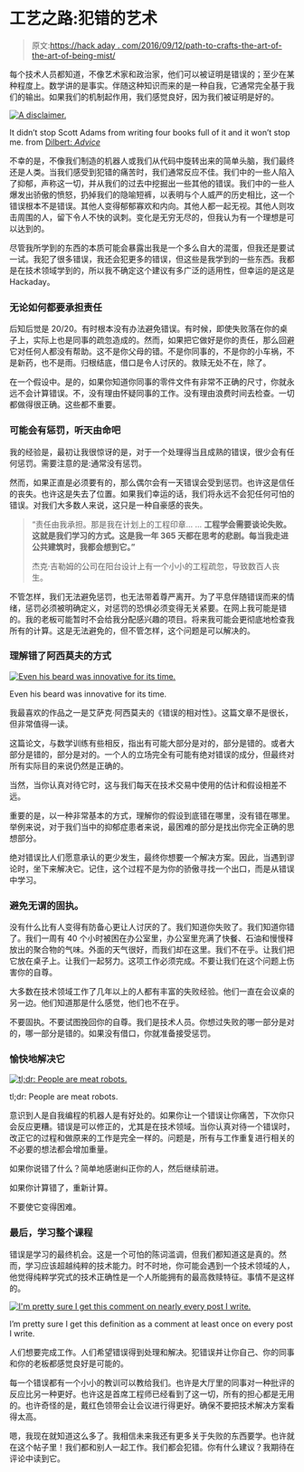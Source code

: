 # 工艺之路:犯错的艺术

> 原文:[https://hack aday . com/2016/09/12/path-to-crafts-the-art-of-the-art-of-being-mist/](https://hackaday.com/2016/09/12/path-to-craftsmanship-the-art-of-being-wrong/)

每个技术人员都知道，不像艺术家和政治家，他们可以被证明是错误的；至少在某种程度上。数学讲的是事实。伴随这种知识而来的是一种自我，它通常完全基于我们的输出。如果我们的机制起作用，我们感觉良好，因为我们被证明是好的。

[![A disclaimer.](../Images/5d710fe8d0b7a4c56519f8e9160c9234.png)](http://dilbert.com/strip/2015-07-15)

It didn’t stop Scott Adams from writing four books full of it and it won’t stop me.
from [Dilbert: *Advice*](http://dilbert.com/strip/2015-07-15)

不幸的是，不像我们制造的机器人或我们从代码中旋转出来的简单头脑，我们最终还是人类。当我们感受到犯错的痛苦时，我们通常反应不佳。我们中的一些人陷入了抑郁，声称这一切，并从我们的过去中挖掘出一些其他的错误。我们中的一些人爆发出骄傲的愤怒，扔掉我们的隐喻短裤，以表明与个人威严的历史相比，这一个错误根本不是错误。其他人变得郁郁寡欢和内向。其他人都一起无视。其他人则攻击周围的人，留下令人不快的讽刺。变化是无穷无尽的，但我认为有一个理想是可以达到的。

尽管我所学到的东西的本质可能会暴露出我是一个多么自大的混蛋，但我还是要试一试。我犯了很多错误，我还会犯更多的错误，但这些是我学到的一些东西。我都是在技术领域学到的，所以我不确定这个建议有多广泛的适用性，但幸运的是这是 Hackaday。

### 无论如何都要承担责任

后知后觉是 20/20。有时根本没有办法避免错误。有时候，即使失败落在你的桌子上，实际上也是同事的疏忽造成的。然而，如果把它做好是你的责任，那么回避它对任何人都没有帮助。这不是你父母的错。不是你同事的，不是你的小车祸，不是新药，也不是雨。归根结底，借口是令人讨厌的。救赎无处不在，除了。

在一个假设中。是的，如果你知道你同事的零件文件有非常不正确的尺寸，你就永远不会计算错误。不，没有理由怀疑同事的工作。没有理由浪费时间去检查。一切都做得很正确。这些都不重要。

### 可能会有惩罚，听天由命吧

我的经验是，最初让我很惊讶的是，对于一个处理得当且成熟的错误，很少会有任何惩罚。需要注意的是:通常没有惩罚。

然而，如果正直是必须要有的，那么偶尔会有一天错误会受到惩罚。也许这是信任的丧失。也许这是失去了位置。如果我们幸运的话，我们将永远不会犯任何可怕的错误。对我们大多数人来说，这只是一种自豪感的丧失。

> “责任由我承担。那是我在计划上的工程印章… … **工程学会需要谈论失败。这就是我们学习的方式。这是我一年 365 天都在思考的悲剧。每当我走进公共建筑时，我都会想到它。”**
> 
> 杰克·吉勒姆的公司在阳台设计上有一个小小的工程疏忽，导致数百人丧生。

不管怎样，我们无法避免惩罚，也无法带着尊严离开。为了平息伴随错误而来的情绪，惩罚必须被明确定义，对惩罚的恐惧必须变得无关紧要。在网上我可能是错的。我的老板可能暂时不会给我分配感兴趣的项目。将来我可能会更彻底地检查我所有的计算。这是无法避免的，但不管怎样，这个问题是可以解决的。

### 理解错了阿西莫夫的方式

[![Even his beard was innovative for its time. ](../Images/b918674306ed8737ba1faa4465a3ec78.png)](https://hackaday.com/wp-content/uploads/2016/08/isaac-asimov.jpg)

Even his beard was innovative for its time.

我最喜欢的作品之一是艾萨克·阿西莫夫的《错误的相对性》。这篇文章不是很长，但非常值得一读。

这篇论文，与数学训练有些相反，指出有可能大部分是对的，部分是错的。或者大部分是错的，部分是对的。一个人的立场完全有可能有绝对错误的成分，但最终对所有实际目的来说仍然是正确的。

当然，当你认真对待它时，这与我们每天在技术交易中使用的估计和假设相差不远。

重要的是，以一种非常基本的方式，理解你的假设到底错在哪里，没有错在哪里。举例来说，对于我们当中的抑郁症患者来说，最困难的部分是找出你完全正确的思想部分。

绝对错误比人们愿意承认的更少发生，最终你想要一个解决方案。因此，当遇到谬论时，坐下来解决它。记住，这个过程不是为你的骄傲寻找一个出口，而是从错误中学习。

### 避免无谓的固执。

没有什么比有人变得有防备心更让人讨厌的了。我们知道你失败了。我们知道你错了。我们一周有 40 个小时被困在办公室里，办公室里充满了快餐、石油和慢慢释放出的聚合物的气味。外面的天气很好，而我们却在这里。我们不在乎。让我们把它放在桌子上。让我们一起努力。这项工作必须完成。不要让我们在这个问题上伤害你的自尊。

大多数在技术领域工作了几年以上的人都有丰富的失败经验。他们一直在会议桌的另一边。他们知道那是什么感觉，他们也不在乎。

不要固执。不要试图挽回你的自尊。我们是技术人员。你想过失败的哪一部分是对的，哪一部分是错的。如果没有借口，你就准备接受惩罚。

### 愉快地解决它

[![tl;dr: People are meat robots.](../Images/af87376803b94f1744aee6519268b2ea.png)](http://charlesduhigg.com/the-power-of-habit/)

tl;dr: People are meat robots.

意识到人是自我编程的机器人是有好处的。如果你让一个错误让你痛苦，下次你只会反应更糟。错误是可以修正的，尤其是在技术领域。当你认真对待一个错误时，改正它的过程和做原来的工作是完全一样的。问题是，所有与工作重复进行相关的不必要的想法都会增加重量。

如果你说错了什么？简单地感谢纠正你的人，然后继续前进。

如果你计算错了，重新计算。

不要使它变得困难。

### 最后，学习整个课程

错误是学习的最终机会。这是一个可怕的陈词滥调，但我们都知道这是真的。然而，学习应该超越纯粹的技术能力。时不时地，你可能会遇到一个技术领域的人，他觉得纯粹学究式的技术正确性是一个人所能拥有的最高救赎特征。事情不是这样的。

[![I'm pretty sure I get this comment on nearly every post I write.](../Images/619c8536b9fb965b41bb8e4c3e51623a.png)](https://hackaday.com/wp-content/uploads/2016/08/2016-08-30_12h30_30.png)

I’m pretty sure I get this definition as a comment at least once on every post I write.

人们想要完成工作。人们希望错误得到处理和解决。犯错误并让你自己、你的同事和你的老板都感觉良好是可能的。

每一个错误都有一个小小的教训可以教给我们。也许是大厅里的同事对一种批评的反应比另一种更好。也许这是首席工程师已经看到了这一切，所有的担心都是无用的。也许奇怪的是，戴红色领带会让会议进行得更好。确保不要把技术解决方案看得太高。

嗯，我现在就知道这么多了。我相信未来我还有更多关于失败的东西要学。也许就在这个帖子里！我们都和别人一起工作。我们都会犯错。你有什么建议？我期待在评论中读到它。